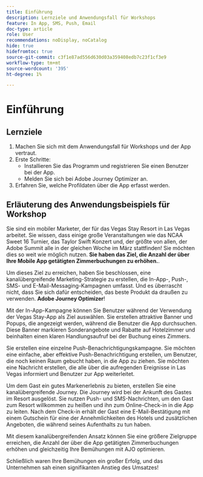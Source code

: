 ```yaml
---
title: Einführung
description: Lernziele und Anwendungsfall für Workshops
feature: In App, SMS, Push, Email
doc-type: article
role: User
recommendations: noDisplay, noCatalog
hide: true
hidefromtoc: true
source-git-commit: c3f1e87ad556d630d03a359408edb7c23f1cf3e9
workflow-type: tm+mt
source-wordcount: '395'
ht-degree: 1%

---
```



# Einführung

## Lernziele

1. Machen Sie sich mit dem Anwendungsfall für Workshops und der App vertraut.
2. Erste Schritte:
   * Installieren Sie das Programm und registrieren Sie einen Benutzer bei der App.
   * Melden Sie sich bei Adobe Journey Optimizer an.
3. Erfahren Sie, welche Profildaten über die App erfasst werden.

## Erläuterung des Anwendungsbeispiels für Workshop

Sie sind ein mobiler Marketer, der für das Vegas Stay Resort in Las Vegas arbeitet. Sie wissen, dass einige große Veranstaltungen wie das NCAA Sweet 16 Turnier, das Taylor Swift Konzert und, der größte von allen, der Adobe Summit alle in der gleichen Woche im März stattfinden! Sie möchten dies so weit wie möglich nutzen. **Sie haben das Ziel, die Anzahl der über Ihre Mobile App getätigten Zimmerbuchungen zu erhöhen.**.

Um dieses Ziel zu erreichen, haben Sie beschlossen, eine kanalübergreifende Marketing-Strategie zu erstellen, die In-App-, Push-, SMS- und E-Mail-Messaging-Kampagnen umfasst.  Und es überrascht nicht, dass Sie sich dafür entscheiden, das beste Produkt da draußen zu verwenden. **Adobe Journey Optimizer**!

Mit der In-App-Kampagne können Sie Benutzer während der Verwendung der Vegas Stay-App als Ziel auswählen. Sie erstellen attraktive Banner und Popups, die angezeigt werden, während die Benutzer die App durchsuchen. Diese Banner markieren Sonderangebote und Rabatte auf Hotelzimmer und beinhalten einen klaren Handlungsaufruf bei der Buchung eines Zimmers.

Sie erstellen eine einzelne Push-Benachrichtigungskampagne. Sie möchten eine einfache, aber effektive Push-Benachrichtigung erstellen, um Benutzer, die noch keinen Raum gebucht haben, in die App zu ziehen. Sie möchten eine Nachricht erstellen, die alle über die aufregenden Ereignisse in Las Vegas informiert und Benutzer zur App weiterleitet.

Um dem Gast ein gutes Markenerlebnis zu bieten, erstellen Sie eine kanalübergreifende Journey. Die Journey wird bei der Ankunft des Gastes im Resort ausgelöst. Sie nutzen Push- und SMS-Nachrichten, um den Gast zum Resort willkommen zu heißen und ihn zum Online-Check-in in die App zu leiten. Nach dem Check-in erhält der Gast eine E-Mail-Bestätigung mit einem Gutschein für eine der Annehmlichkeiten des Hotels und zusätzlichen Angeboten, die während seines Aufenthalts zu tun haben.

Mit diesem kanalübergreifenden Ansatz können Sie eine größere Zielgruppe erreichen, die Anzahl der über die App getätigten Zimmerbuchungen erhöhen und gleichzeitig Ihre Bemühungen mit AJO optimieren.

Schließlich waren Ihre Bemühungen ein großer Erfolg, und das Unternehmen sah einen signifikanten Anstieg des Umsatzes!
